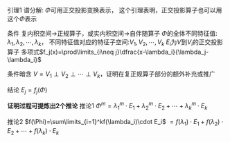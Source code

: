 引理1
谱分解: $\Phi$可用正交投影变换表示，
这个引理表明，正交投影算子也可以用这个$\Phi$表示

条件
复内积空间$\to$正规算子，或实内积空间$\to$自伴随算子
$\Phi$的全体不同特征值: $\lambda_1,\lambda_2,\cdots,\lambda_k$，
不同特征值对应的特征子空间:$V_1,V_2,\cdots,V_k$
$E_i$为$V$到$V_i$的正交投影算子
多项式$f_j(x)=\prod\limits_{i\neq j}\dfrac{x-\lambda_i}{\lambda_j-\lambda_i}$

条件暗含
$V=V_1\perp V_2\perp\cdots\perp V_k$，证明在复正规算子部分的额外补充或推广

结论
$E_j=f_j(\Phi)$

**证明过程可提炼出2个推论**
推论1 $\Phi^m=\lambda_1^m\cdot E_1+\lambda_2^m\cdot E_2+\cdots+\lambda_k^m\cdot E_k$

推论2 $f(\Phi)=\sum\limits_{i=1}^kf(\lambda_i)\cdot E_i$
$=f(\lambda_1)\cdot E_1+f(\lambda_2)\cdot E_2+\cdots+f(\lambda_k)\cdot E_k$
